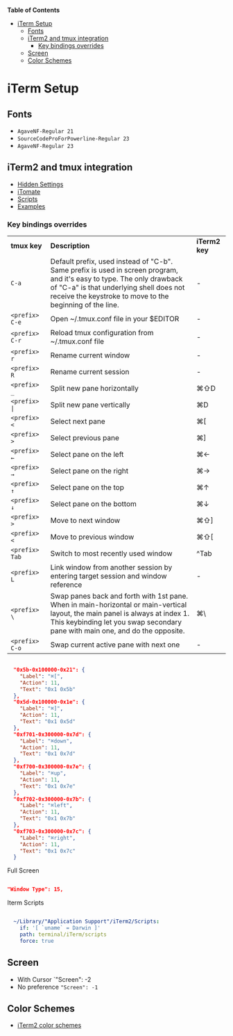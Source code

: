 <!-- START doctoc generated TOC please keep comment here to allow auto update -->
<!-- DON'T EDIT THIS SECTION, INSTEAD RE-RUN doctoc TO UPDATE -->
**Table of Contents**

- [iTerm Setup](#iterm-setup)
  - [Fonts](#fonts)
  - [iTerm2 and tmux integration](#iterm2-and-tmux-integration)
    - [Key bindings overrides](#key-bindings-overrides)
  - [Screen](#screen)
  - [Color Schemes](#color-schemes)

<!-- END doctoc generated TOC please keep comment here to allow auto update -->

# iTerm Setup

## Fonts

- `AgaveNF-Regular 21`
- `SourceCodeProForPowerline-Regular 23`
- `AgaveNF-Regular 23`

## iTerm2 and tmux integration

- [Hidden Settings](https://iterm2.com/documentation-hidden-settings.html)
- [iTomate](https://github.com/kamranahmedse/itomate)
- [Scripts](https://iterm2.com/python-api/tutorial/running.html#auto-run-scripts)
- [Examples](https://iterm2.com/python-api/examples/index.html#examples-index)

### Key bindings overrides

<table>
    <tr>
        <td nowrap><b>tmux key</b></td>
        <td><b>Description</b></td>
        <td><b>iTerm2 key</b></td>
    </tr>
    <tr>
        <td nowrap><code>C-a</code></td>
        <td>Default prefix, used instead of "C-b". Same prefix is used in screen program, and it's easy to type. The only drawback of "C-a" is that underlying shell does not receive the keystroke to move to the beginning of the line.
        </td>
        <td>-</td>
    </tr>
    <tr>
        <td nowrap><code>&lt;prefix&gt; C-e</code></td>
        <td>Open ~/.tmux.conf file in your $EDITOR</td>
        <td>-</td>
    </tr>
    <tr>
        <td><code>&lt;prefix&gt; C-r</code></td>
        <td>Reload tmux configuration from ~/.tmux.conf file</td>
        <td>-</td>
    </tr>
    <tr>
        <td><code>&lt;prefix&gt; r</code></td>
        <td>Rename current window</td>
        <td>-</td>
    </tr>
    <tr>
        <td><code>&lt;prefix&gt; R</code></td>
        <td>Rename current session</td>
        <td>-</td>
    </tr>
    <tr>
        <td><code>&lt;prefix&gt; _</code></td>
        <td>Split new pane horizontally</td>
        <td>⌘⇧D</td>
    </tr>
    <tr>
        <td><code>&lt;prefix&gt; |</code></td>
        <td>Split new pane vertically</td>
        <td>⌘D</td>
    </tr>
    <tr>
        <td><code>&lt;prefix&gt; &lt;</code></td>
        <td>Select next pane</td>
        <td>⌘[</td>
    </tr>
    <tr>
        <td><code>&lt;prefix&gt; &gt;</code></td>
        <td>Select previous pane</td>
        <td>⌘]</td>
    </tr>
    <tr>
        <td><code>&lt;prefix&gt; ←</code></td>
        <td>Select pane on the left</td>
        <td>⌘←</td>
    </tr>
    <tr>
        <td><code>&lt;prefix&gt; →</code></td>
        <td>Select pane on the right</td>
        <td>⌘→</td>
    </tr>
    <tr>
        <td><code>&lt;prefix&gt; ↑</code></td>
        <td>Select pane on the top</td>
        <td>⌘↑</td>
    </tr>
    <tr>
        <td><code>&lt;prefix&gt; ↓</code></td>
        <td>Select pane on the bottom</td>
        <td>⌘↓</td>
    </tr>
    <tr>
        <td><code>&lt;prefix&gt; &gt;</code></td>
        <td>Move to next window</td>
        <td>⌘⇧]</td>
    </tr>
    <tr>
        <td><code>&lt;prefix&gt; &lt;</code></td>
        <td>Move to previous window</td>
        <td>⌘⇧[</td>
    </tr>
    <tr>
        <td><code>&lt;prefix&gt; Tab</code></td>
        <td>Switch to most recently used window</td>
        <td>^Tab</td>
    </tr>
    <tr>
        <td><code>&lt;prefix&gt; L</code></td>
        <td>Link window from another session by entering target session and window reference</td>
        <td>-</td>
    </tr>
    <tr>
        <td><code>&lt;prefix&gt; \</code></td>
        <td>Swap panes back and forth with 1st pane. When in main-horizontal or main-vertical layout, the main panel is always at index 1. This keybinding let you swap secondary pane with main one, and do the opposite.</td>
        <td>⌘\</td>
    </tr>
    <tr>
        <td><code>&lt;prefix&gt; C-o</code></td>
        <td>Swap current active pane with next one</td>
        <td>-</td>
    </tr>
</table>

```json

  "0x5b-0x100000-0x21": {
    "Label": "⌘[",
    "Action": 11,
    "Text": "0x1 0x5b"
  },
  "0x5d-0x100000-0x1e": {
    "Label": "⌘]",
    "Action": 11,
    "Text": "0x1 0x5d"
  },
  "0xf701-0x300000-0x7d": {
    "Label": "⌘down",
    "Action": 11,
    "Text": "0x1 0x7d"
  },
  "0xf700-0x300000-0x7e": {
    "Label": "⌘up",
    "Action": 11,
    "Text": "0x1 0x7e"
  },
  "0xf702-0x300000-0x7b": {
    "Label": "⌘left",
    "Action": 11,
    "Text": "0x1 0x7b"
  },
  "0xf703-0x300000-0x7c": {
    "Label": "⌘right",
    "Action": 11,
    "Text": "0x1 0x7c"
  }

```

Full Screen
```json

"Window Type": 15,

```

Iterm Scripts

```yaml

  ~/Library/"Application Support"/iTerm2/Scripts:
    if: '[ `uname` = Darwin ]'
    path: terminal/iTerm/scripts
    force: true

```

## Screen

- With Cursor `"Screen": -2
- No preference `"Screen": -1`

## Color Schemes

- [iTerm2 color schemes](https://iterm2colorschemes.com/)
